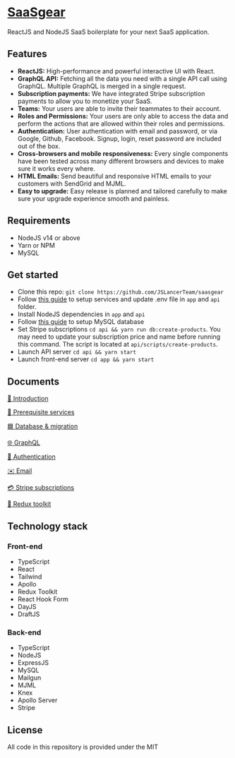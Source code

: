 # [SaaSgear](https://github.com/JSLancerTeam/saasgear)

ReactJS and NodeJS SaaS boilerplate for your next SaaS application.

## Features
- **ReactJS:** High-performance and powerful interactive UI with React.
- **GraphQL API:** Fetching all the data you need with a single API call using GraphQL. Multiple GraphQL is merged in a single request.
- **Subscription payments:** We have integrated Stripe subscription payments to allow you to monetize your SaaS.
- **Teams:** Your users are able to invite their teammates to their account.
- **Roles and Permissions:** Your users are only able to access the data and perform the actions that are allowed within their roles and permissions.
- **Authentication:** User authentication with email and password, or via Google, Github, Facebook. Signup, login, reset password are included out of the box.
- **Cross-browsers and mobile responsiveness:** Every single components have been tested across many different browsers and devices to make sure it works every where.
- **HTML Emails:** Send beautiful and responsive HTML emails to your customers with SendGrid and MJML.
- **Easy to upgrade:** Easy release is planned and tailored carefully to make sure your upgrade experience smooth and painless.

## Requirements
- NodeJS v14 or above
- Yarn or NPM
- MySQL

## Get started
- Clone this repo: `git clone https://github.com/JSLancerTeam/saasgear`
- Follow [this guide](https://github.com/JSLancerTeam/saasgear/blob/master/docs/prerequisite.md) to setup services and update .env file in `app` and `api` folder.
- Install NodeJS dependencies in `app` and `api`
- Follow [this guide](https://github.com/JSLancerTeam/saasgear/blob/master/docs/database.md) to setup MySQL database
- Set Stripe subscriptions `cd api && yarn run db:create-products`. You may need to update your subscription price and name before running this command. The script is located at `api/scripts/create-products`.
- Launch API server `cd api && yarn start`
- Launch front-end server `cd app && yarn start`

## Documents
[:loudspeaker: Introduction](https://github.com/JSLancerTeam/saasgear/blob/master/docs/introduction.md)

[:watermelon: Prerequisite services](https://github.com/JSLancerTeam/saasgear/blob/master/docs/prerequisite.md)

[:blue_square: Database & migration](https://github.com/JSLancerTeam/saasgear/blob/master/docs/database.md)

[:globe_with_meridians: GraphQL](https://github.com/JSLancerTeam/saasgear/blob/master/docs/graphql.md)

[:closed_lock_with_key: Authentication](https://github.com/JSLancerTeam/saasgear/blob/master/docs/authentication.md)

[:envelope: Email](https://github.com/JSLancerTeam/saasgear/blob/master/docs/mail.md)

[:credit_card: Stripe subscriptions](https://github.com/JSLancerTeam/saasgear/blob/master/docs/stripe.md)

[:ear_of_rice: Redux toolkit](https://github.com/JSLancerTeam/saasgear/blob/master/docs/redux-toolkit.md)

## Technology stack

### Front-end
- TypeScript
- React
- Tailwind
- Apollo
- Redux Toolkit
- React Hook Form
- DayJS
- DraftJS

### Back-end
- TypeScript
- NodeJS
- ExpressJS
- MySQL
- Mailgun
- MJML
- Knex
- Apollo Server
- Stripe

## License
All code in this repository is provided under the MIT
<br>

